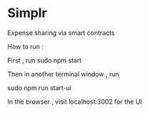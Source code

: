 # Simplr
Expense sharing via smart contracts


How to run :

First , run
sudo npm start

Then in another terminal window , run

sudo npm run start-ui 

In the browser , visit localhost:3002 for the UI